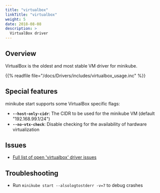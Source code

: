 ```yaml
---
title: "virtualbox"
linkTitle: "virtualbox"
weight: 5
date: 2018-08-08
description: >
  VirtualBox driver
---
```


## Overview

VirtualBox is the oldest and most stable VM driver for minikube.

{{% readfile file="/docs/Drivers/includes/virtualbox_usage.inc" %}}

## Special features

minikube start supports some VirtualBox specific flags:

* **`--host-only-cidr`**: The CIDR to be used for the minikube VM (default "192.168.99.1/24")
* **`--no-vtx-check`**: Disable checking for the availability of hardware virtualization

## Issues

* [Full list of open 'virtualbox' driver issues](https://github.com/kubernetes/minikube/labels/co%2Fvirtualbox)

## Troubleshooting

* Run `minikube start --alsologtostderr -v=7` to debug crashes
